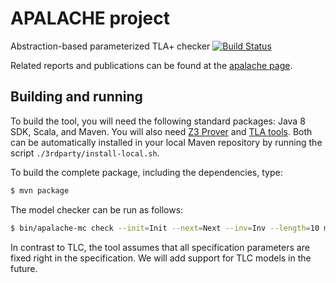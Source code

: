 # APALACHE project

Abstraction-based parameterized TLA+ checker [![Build Status](https://travis-ci.org/konnov/apalache.svg?branch=master)](https://travis-ci.org/konnov/apalache)

Related reports and publications can be found at the
[apalache page](http://forsyte.at/research/apalache/).

## Building and running

To build the tool, you will need the following standard packages: Java 8 SDK,
Scala, and Maven.  You will also need [Z3 Prover](https://github.com/Z3Prover/z3)
and [TLA tools](http://lamport.azurewebsites.net/tla/tools.html).
Both can be automatically installed in your local Maven repository by running the
script `./3rdparty/install-local.sh`.

To build the complete package, including the dependencies, type:

```bash
$ mvn package
```

The model checker can be run as follows:

```bash
$ bin/apalache-mc check --init=Init --next=Next --inv=Inv --length=10 myspec.tla
```

In contrast to TLC, the tool assumes that all specification parameters are
fixed right in the specification. We will add support for TLC models in
the future.
